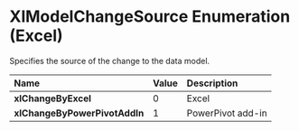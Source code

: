 
# XlModelChangeSource Enumeration (Excel)

Specifies the source of the change to the data model.



|**Name**|**Value**|**Description**|
|:-----|:-----|:-----|
| **xlChangeByExcel**|0|Excel|
| **xlChangeByPowerPivotAddIn**|1|PowerPivot add-in|
